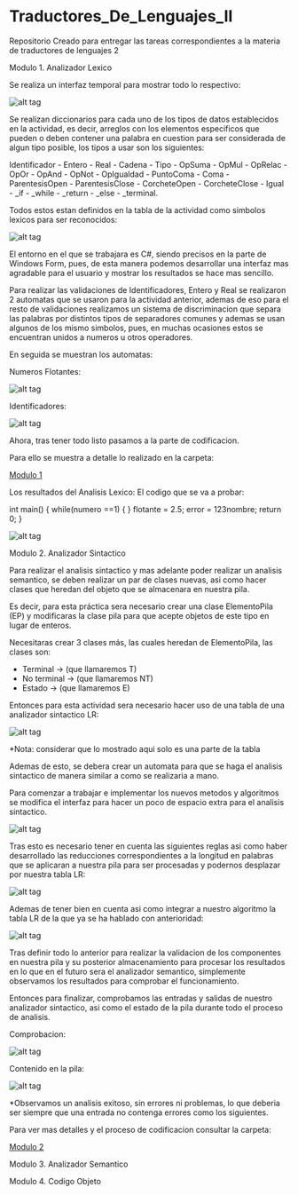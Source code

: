 # Traductores_De_Lenguajes_II
Repositorio Creado para entregar las tareas correspondientes a la materia de traductores de lenguajes 2

Modulo 1. Analizador Lexico

Se realiza un interfaz temporal para mostrar todo lo respectivo:

![alt tag](https://github.com/Albertio/Traductores_De_Lenguajes_II/blob/main/ProyectoFinal/Imagenes/4.png)

Se realizan diccionarios para cada uno de los tipos de datos establecidos en la actividad, es decir, arreglos con los elementos especificos que pueden o deben contener una palabra en cuestion para ser considerada de algun tipo posible, los tipos a usar son los siguientes:

Identificador - Entero - Real - Cadena - Tipo - OpSuma - OpMul - OpRelac - OpOr - OpAnd - OpNot - OpIgualdad - PuntoComa - Coma - ParentesisOpen - ParentesisClose - CorcheteOpen - CorcheteClose - Igual - _if - _while - _return - _else - _terminal.

Todos estos estan definidos en la tabla de la actividad como simbolos lexicos para ser reconocidos:

![alt tag](https://github.com/Albertio/Traductores_De_Lenguajes_II/blob/main/ProyectoFinal/Imagenes/1.png)

El entorno en el que se trabajara es C#, siendo precisos en la parte de Windows Form, pues, de esta manera podemos desarrollar una interfaz mas agradable para el usuario y mostrar los resultados se hace mas sencillo.

Para realizar las validaciones de Identificadores, Entero y Real se realizaron 2 automatas que se usaron para la actividad anterior, ademas de eso para el resto de validaciones realizamos un sistema de discriminacion que separa las palabras por distintos tipos de separadores comunes y ademas se usan algunos de los mismo simbolos, pues, en muchas ocasiones estos se encuentran unidos a numeros u otros operadores.

En seguida se muestran los automatas:

Numeros Flotantes:

![alt tag](https://github.com/Albertio/Traductores_De_Lenguajes_II/blob/main/ProyectoFinal/Imagenes/2.png)

Identificadores:

![alt tag](https://github.com/Albertio/Traductores_De_Lenguajes_II/blob/main/ProyectoFinal/Imagenes/3.png)

Ahora, tras tener todo listo pasamos a la parte de codificacion.

Para ello se muestra a detalle lo realizado en la carpeta:

<a href="https://github.com/Albertio/Traductores_De_Lenguajes_II/tree/main/Modulo1">Modulo 1</a>

Los resultados del Analisis Lexico:
El codigo que se va a probar:

int main()
{
	while(numero ==1)
	{
	}
	flotante = 2.5;
	error = 123nombre;
	return 0;
}

![alt tag](https://github.com/Albertio/Traductores_De_Lenguajes_II/blob/main/ProyectoFinal/Imagenes/5.png)


Modulo 2. Analizador Sintactico

Para realizar el analisis sintactico y mas adelante poder realizar un analisis semantico, se deben realizar un par de clases nuevas, asi como hacer clases que heredan del objeto que se almacenara en nuestra pila.

Es decir, para esta práctica sera necesario crear una clase ElementoPila (EP) y modificaras la clase pila para que acepte objetos de este tipo en lugar de enteros.

Necesitaras crear 3 clases más, las cuales heredan de ElementoPila, las clases son:
- Terminal -> (que llamaremos T)
- No terminal -> (que llamaremos NT)
- Estado -> (que llamaremos E)

Entonces para esta actividad sera necesario hacer uso de una tabla de una analizador sintactico LR:

![alt tag](https://github.com/Albertio/Traductores_De_Lenguajes_II/blob/main/ProyectoFinal/Imagenes/6.png)

*Nota: considerar que lo mostrado aqui solo es una parte de la tabla

Ademas de esto, se debera crear un automata para que se haga el analisis sintactico de manera similar a como se realizaria a mano.

Para comenzar a trabajar e implementar los nuevos metodos y algoritmos se modifica el interfaz para hacer un poco de espacio extra para el analisis sintactico.

![alt tag](https://github.com/Albertio/Traductores_De_Lenguajes_II/blob/main/ProyectoFinal/Imagenes/7.png)

Tras esto es necesario tener en cuenta las siguientes reglas asi como haber desarrollado las reducciones correspondientes a la longitud en palabras que se aplicaran a nuestra pila para ser procesadas y podernos desplazar por nuestra tabla LR:

![alt tag](https://github.com/Albertio/Traductores_De_Lenguajes_II/blob/main/ProyectoFinal/Imagenes/10.png)

Ademas de tener bien en cuenta asi como integrar a nuestro algoritmo la tabla LR de la que ya se ha hablado con anterioridad:

![alt tag](https://github.com/Albertio/Traductores_De_Lenguajes_II/blob/main/ProyectoFinal/Imagenes/11.png)

Tras definir todo lo anterior para realizar la validacion de los componentes en nuestra pila y su posterior almacenamiento para procesar los resultados en lo que en el futuro sera el analizador semantico, simplemente observamos los resultados para comprobar el funcionamiento.

Entonces para finalizar, comprobamos las entradas y salidas de nuestro analizador sintactico, asi como el estado de la pila durante todo el proceso de analisis.

Comprobacion:

![alt tag](https://github.com/Albertio/Traductores_De_Lenguajes_II/blob/main/ProyectoFinal/Imagenes/8.png)

Contenido en la pila:

![alt tag](https://github.com/Albertio/Traductores_De_Lenguajes_II/blob/main/ProyectoFinal/Imagenes/9.png)

*Observamos un analisis exitoso, sin errores ni problemas, lo que deberia ser siempre que una entrada no contenga errores como los siguientes.

Para ver mas detalles y el proceso de codificacion consultar la carpeta:

<a href="https://github.com/Albertio/Traductores_De_Lenguajes_II/tree/main/Modulo2">Modulo 2</a>

Modulo 3. Analizador Semantico


Modulo 4. Codigo Objeto




